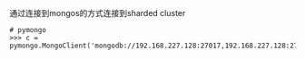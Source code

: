 通过连接到mongos的方式连接到sharded cluster

```
# pymongo
>>> c = pymongo.MongoClient('mongodb://192.168.227.128:27017,192.168.227.128:27018')
```

